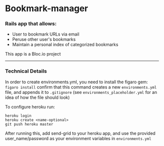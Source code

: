 # Bookmark-manager

### Rails app that allows:

- User to bookmark URLs via email
- Peruse other user's bookmarks
- Maintain a personal index of categorized bookmarks

This app is a Bloc.io project

---
### Technical Details

In order to create environments.yml, you need to install the figaro gem: `figaro install`
confirm that this command creates a new `environments.yml` file, and appends it to `.gitignore`
(see `environments_placeholder.yml` for an idea of how the file should look)

To configure heroku run:
```
heroku login
heroku create <name-optional>
git push heroku master
```
After running this, add send-grid to your heroku app, and use the provided user_name/password as your environment variables in `environments.yml`
